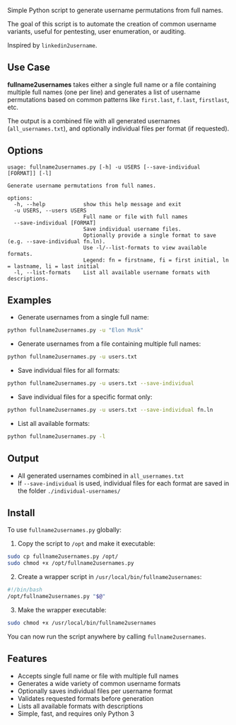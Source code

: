 Simple Python script to generate username permutations from full names.

The goal of this script is to automate the creation of common username variants, useful for pentesting, user enumeration, or auditing.

Inspired by `linkedin2username`.

## Use Case

**fullname2usernames** takes either a single full name or a file containing multiple full names (one per line) and generates a list of username permutations based on common patterns like `first.last`, `f.last`, `firstlast`, etc.

The output is a combined file with all generated usernames (`all_usernames.txt`), and optionally individual files per format (if requested).

## Options

```
usage: fullname2usernames.py [-h] -u USERS [--save-individual [FORMAT]] [-l]

Generate username permutations from full names.

options:
  -h, --help            show this help message and exit
  -u USERS, --users USERS
                        Full name or file with full names
  --save-individual [FORMAT]
                        Save individual username files.
                        Optionally provide a single format to save (e.g. --save-individual fn.ln).
                        Use -l/--list-formats to view available formats.
                        Legend: fn = firstname, fi = first initial, ln = lastname, li = last initial
  -l, --list-formats    List all available username formats with descriptions.
```

## Examples

- Generate usernames from a single full name:
```sh
python fullname2usernames.py -u "Elon Musk"
```
- Generate usernames from a file containing multiple full names:
```sh
python fullname2usernames.py -u users.txt
```
- Save individual files for all formats:
```sh
python fullname2usernames.py -u users.txt --save-individual
```
- Save individual files for a specific format only:
```sh
python fullname2usernames.py -u users.txt --save-individual fn.ln
```
- List all available formats:
```sh
python fullname2usernames.py -l
```

## Output

- All generated usernames combined in `all_usernames.txt`
- If `--save-individual` is used, individual files for each format are saved in the folder `./individual-usernames/`

## Install

To use `fullname2usernames.py` globally:

1. Copy the script to `/opt` and make it executable:
```sh
sudo cp fullname2usernames.py /opt/
sudo chmod +x /opt/fullname2usernames.py
```
2. Create a wrapper script in `/usr/local/bin/fullname2usernames`:
```sh
#!/bin/bash
/opt/fullname2usernames.py "$@"
```
3. Make the wrapper executable:
```sh
sudo chmod +x /usr/local/bin/fullname2usernames
```

You can now run the script anywhere by calling `fullname2usernames`.

## Features
- Accepts single full name or file with multiple full names
- Generates a wide variety of common username formats
- Optionally saves individual files per username format
- Validates requested formats before generation
- Lists all available formats with descriptions
- Simple, fast, and requires only Python 3